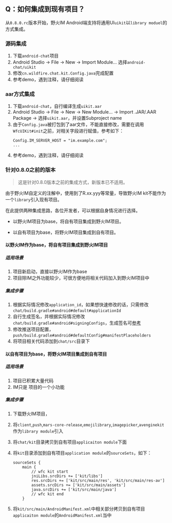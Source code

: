 ## Q：如何集成到现有项目？

从```0.8.0.rc```版本开始，野火IM Android端支持将通用UI```uikit```以```library moduel```的方式集成。

### 源码集成

1. 下载```android-chat```项目
2. Android Studio -> File -> New -> Import Module... 选择```android-chat/uikit```
3. 修改```cn.wildfire.chat.kit.Config.java```完成配置
4. 参考demo，遇到注释，请仔细阅读

### aar方式集成

1. 下载```android-chat```，自行编译生成```uikit.aar```
2. Android Studio -> File -> New -> New Module... -> Import .JAR/.AAR Package -> 选择```uikit.aar```，并设置Subproject name
3. 由于```Config.java```被打包到了aar文件，不能直接修改，需要在调用```WfcUIKit#init```之前，对相关字段进行赋值，参考如下：
   ```
   Config.IM_SERVER_HOST = "im.example.com";
   ...
   ```
4. 参考demo，遇到注释，请仔细阅读

### 针对0.8.0之前的版本
> 这是针对0.8.0版本之前的集成方式，新版本已不适用。

由于野火IM自定义的注解中，使用到了R.xx.yyy等常量，导致野火IM kit不能作为一个```library```引入现有项目。

在此提供两种集成思路，各位开发者，可以根据自身情况进行选择。

* 以野火IM项目为base，将自有项目集成到野火IM项目。

* 以自有项目为base，将野火IM项目集成到自有项目。



#### 以野火IM作为base，将自有项目集成到野火IM项目

##### 适用场景

1. 项目新启动，直接以野火IM作为base
2. 项目除IM之外功能较少，可很方便地将相关代码加入到野火IM项目中

##### 集成步骤

1. 根据实际情况修改```application_id```，如果想快速修改的话，只需修改```chat/build.gradle#android#default#applicationId```
2. 自行生成签名，并根据实际情况修改```chat/build.gradle#android#signingConfigs```，生成签名可[参考](https://www.jianshu.com/p/c419e54e7492)
3. 修改推送项目配置，```push/build.gradle#android#defaultConfig#manifestPlaceholders```
4. 将项目相关代码添加到```chat/src```目录下



#### 以自有项目为base，将野火IM项目集成到自有项目

##### 适用场景

1. 项目已积累大量代码
2. IM只是 项目的一个小功能

##### 集成步骤

1. 下载野火IM项目，

2. 将```client```,```push```,```mars-core-release```,```emojilibrary```,```imagepicker```,```avenginekit```作为```library module```引入

3. 将```chat/kit```目录拷贝到自有项目```applicaiton module```下面

4. 将```kit```目录添加到自有项目```application module```的```sourceSets```，如下：

   ```
   sourceSets {
       main {
           // wfc kit start
           jniLibs.srcDirs += ['kit/libs']
           res.srcDirs += ['kit/src/main/res', 'kit/src/main/res-av']
           assets.srcDirs += ['kit/src/main/assets']
           java.srcDirs += ['kit/src/main/java']
           // wfc kit end
       }
   ```

5. 将```kit/src/main/AndroidManifest.xml```中相关部分拷贝到自有项目```applicaiton module```的```AndroidManifest.xml```当中

